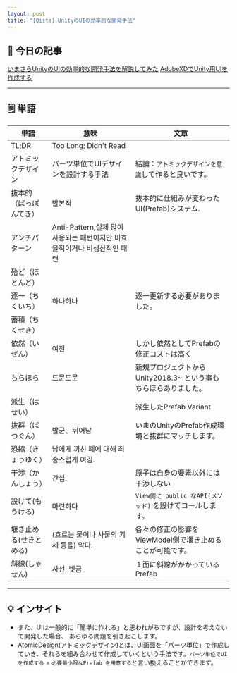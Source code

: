 ```yaml
---
layout: post
title: "[Qiita] UnityのUIの効率的な開発手法"
---
```


## 📖 今日の記事  
[いまさらUnityのUIの効率的な開発手法を解説してみた](https://qiita.com/Cova8bitdot/items/e6e4b4fc36fefd0c575f)
[AdobeXDでUnity用UIを作成する](https://qiita.com/itouh2-i0plus/items/7eaf9a0a562a4573dc1c)

---

## 🗒️ 単語

| 単語           | 意味                                             | 文章                                     |
| ------------ | ---------------------------------------------- | -------------------------------------- |
| TL;DR        | Too Long; Didn't Read                          |                                        |
| アトミックデザイン    | パーツ単位でUIデザインを設計する手法                            | 結論：`アトミックデザインを意識`して作ると良いです。            |
| 抜本的（ばっぽんてき）  | 발본적                                            | 抜本的に仕組みが変わったUI(Prefab)システム.            |
| アンチパターン      | Anti-Pattern,실제 많이 사용되는 패턴이지만 비효율적이거나 비생산적인 패턴 |                                        |
| 殆ど（ほとんど）     |                                                |                                        |
| 逐一（ちくいち）     | 하나하나                                           | 逐一更新する必要がありました。                        |
| 蓄積（ちくせき）     |                                                |                                        |
| 依然（いぜん）      | 여전                                             | しかし依然としてPrefabの修正コストは高く                |
| ちらほら         | 드문드문                                           | 新規プロジェクトからUnity2018.3~ という事もちらほらありました。 |
| 派生（はせい）      |                                                | 派生したPrefab Variant                     |
| 抜群（ばつぐん）     | 발군、뛰어남                                         | いまのUnityのPrefab作成環境と抜群にマッチします。         |
| 恐縮（きょうゆく）    | 남에게 끼친 폐에 대해 죄송스럽게 여김.                         |                                        |
| 干渉（かんしょう）    | 간섭.                                            | 原子は自身の要素以外には干渉しない                      |
| 設けて(もうける)    | 마련하다                                           | `View側に public なAPI(メソッド)` を設けてコールします。 |
| 堰き止める(せきとめる) | (흐르는 물이나 사물의 기세 등을) 막다.                        | 各々の修正の影響をViewModel側で堰き止めることが可能です。      |
| 斜線(しゃせん)     | 사선, 빗금                                         | １面に斜線がかかっているPrefab                     |


---

## 💡 インサイト

- また、UIは一般的に「簡単に作れる」と思われがちですが、設計を考えないで開発した場合、  あらゆる問題を引き起こします。
- AtomicDesign(アトミックデザイン)とは、UI画面を「パーツ単位」で作成していき、それらを組み合わせて作成していくという手法です。`パーツ単位でUIを作成する` = `必要最小限なPrefab を用意する`と言い換えることができます。


